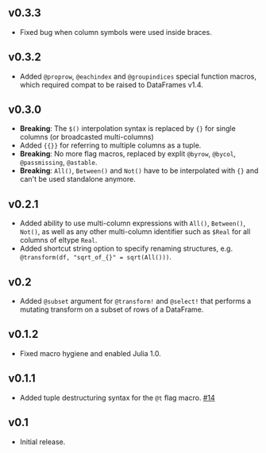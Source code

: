 ## v0.3.3

- Fixed bug when column symbols were used inside braces.

## v0.3.2

- Added `@proprow`, `@eachindex` and `@groupindices` special function macros, which required compat to be raised to DataFrames v1.4.

## v0.3.0

- **Breaking**: The `$()` interpolation syntax is replaced by `{}` for single columns (or broadcasted multi-columns)
- Added `{{}}` for referring to multiple columns as a tuple.
- **Breaking**: No more flag macros, replaced by explit `@byrow`, `@bycol`, `@passmissing`, `@astable`.
- **Breaking**: `All()`, `Between()` and `Not()` have to be interpolated with `{}` and can't be used standalone anymore.

## v0.2.1

- Added ability to use multi-column expressions with `All()`, `Between()`, `Not()`, as well as any other multi-column identifier such as `$Real` for all columns of eltype `Real`.
- Added shortcut string option to specify renaming structures, e.g. `@transform(df, "sqrt_of_{}" = sqrt(All()))`.

## v0.2

- Added `@subset` argument for `@transform!` and `@select!` that performs a mutating transform on a subset of rows of a DataFrame.

## v0.1.2

- Fixed macro hygiene and enabled Julia 1.0.

## v0.1.1

- Added tuple destructuring syntax for the `@t` flag macro. [#14](https://github.com/jkrumbiegel/DataFrameMacros.jl/pull/14)

## v0.1

- Initial release.
